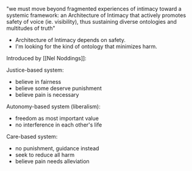 "we must move beyond fragmented experiences of intimacy toward a systemic framework: an Architecture of Intimacy that actively promotes safety of voice (ie. visibility), thus sustaining diverse ontologies and multitudes of truth"

* Architecture of Intimacy depends on safety.
* I'm looking for the kind of ontology that minimizes harm.

Introduced by [[Nel Noddings]]:

Justice-based system:
* believe in fairness
* believe some deserve punishment
* believe pain is necessary

Autonomy-based system (liberalism):
* freedom as most important value
* no interference in each other's life

Care-based system:
* no punishment, guidance instead
* seek to reduce all harm
* believe pain needs alleviation

